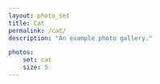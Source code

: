 ```yaml
---
layout: photo_set
title: Cat
permalink: /cat/
description: "An example photo gallery."

photos:
    set: cat
    size: 5
---
```

